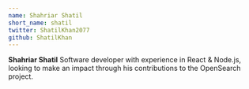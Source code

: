 ```yaml
---
name: Shahriar Shatil
short_name: shatil
twitter: ShatilKhan2077
github: ShatilKhan
---
```


**Shahriar Shatil** Software developer with experience in React & Node.js, looking to make an impact through his contributions to the OpenSearch project.
